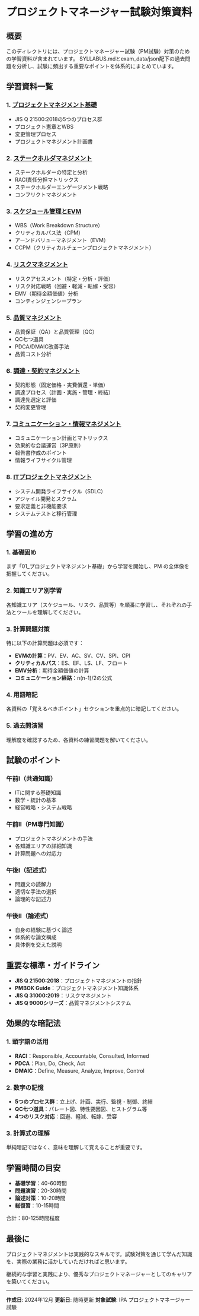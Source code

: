 # プロジェクトマネージャー試験対策資料

## 概要

このディレクトリには、プロジェクトマネージャー試験（PM試験）対策のための学習資料が含まれています。
SYLLABUS.mdとexam_data/json配下の過去問題を分析し、試験に頻出する重要なポイントを体系的にまとめています。

## 学習資料一覧

### 1. [プロジェクトマネジメント基礎](01_プロジェクトマネジメント基礎.md)

- JIS Q 21500:2018の5つのプロセス群
- プロジェクト憲章とWBS
- 変更管理プロセス
- プロジェクトマネジメント計画書

### 2. [ステークホルダマネジメント](02_ステークホルダマネジメント.md)

- ステークホルダーの特定と分析
- RACI責任分担マトリックス
- ステークホルダーエンゲージメント戦略
- コンフリクトマネジメント

### 3. [スケジュール管理とEVM](03_スケジュール管理とEVM.md)

- WBS（Work Breakdown Structure）
- クリティカルパス法（CPM）
- アーンドバリューマネジメント（EVM）
- CCPM（クリティカルチェーンプロジェクトマネジメント）

### 4. [リスクマネジメント](04_リスクマネジメント.md)

- リスクアセスメント（特定・分析・評価）
- リスク対応戦略（回避・軽減・転嫁・受容）
- EMV（期待金額価値）分析
- コンティンジェンシープラン

### 5. [品質マネジメント](05_品質マネジメント.md)

- 品質保証（QA）と品質管理（QC）
- QC七つ道具
- PDCA/DMAIC改善手法
- 品質コスト分析

### 6. [調達・契約マネジメント](06_調達・契約マネジメント.md)

- 契約形態（固定価格・実費償還・単価）
- 調達プロセス（計画・実施・管理・終結）
- 調達先選定と評価
- 契約変更管理

### 7. [コミュニケーション・情報マネジメント](07_コミュニケーション・情報マネジメント.md)

- コミュニケーション計画とマトリックス
- 効果的な会議運営（3P原則）
- 報告書作成のポイント
- 情報ライフサイクル管理

### 8. [ITプロジェクトマネジメント](08_ITプロジェクトマネジメント.md)

- システム開発ライフサイクル（SDLC）
- アジャイル開発とスクラム
- 要求定義と非機能要求
- システムテストと移行管理

## 学習の進め方

### 1. 基礎固め

まず「01_プロジェクトマネジメント基礎」から学習を開始し、PM の全体像を把握してください。

### 2. 知識エリア別学習

各知識エリア（スケジュール、リスク、品質等）を順番に学習し、それぞれの手法とツールを理解してください。

### 3. 計算問題対策

特に以下の計算問題は必須です：

- **EVMの計算**：PV、EV、AC、SV、CV、SPI、CPI
- **クリティカルパス**：ES、EF、LS、LF、フロート
- **EMV分析**：期待金額価値の計算
- **コミュニケーション経路**：n(n-1)/2の公式

### 4. 用語暗記

各資料の「覚えるべきポイント」セクションを重点的に暗記してください。

### 5. 過去問演習

理解度を確認するため、各資料の練習問題を解いてください。

## 試験のポイント

### 午前Ⅰ（共通知識）

- ITに関する基礎知識
- 数学・統計の基本
- 経営戦略・システム戦略

### 午前Ⅱ（PM専門知識）

- プロジェクトマネジメントの手法
- 各知識エリアの詳細知識
- 計算問題への対応力

### 午後Ⅰ（記述式）

- 問題文の読解力
- 適切な手法の選択
- 論理的な記述力

### 午後Ⅱ（論述式）

- 自身の経験に基づく論述
- 体系的な論文構成
- 具体例を交えた説明

## 重要な標準・ガイドライン

- **JIS Q 21500:2018**：プロジェクトマネジメントの指針
- **PMBOK Guide**：プロジェクトマネジメント知識体系
- **JIS Q 31000:2019**：リスクマネジメント
- **JIS Q 9000シリーズ**：品質マネジメントシステム

## 効果的な暗記法

### 1. 頭字語の活用

- **RACI**：Responsible, Accountable, Consulted, Informed
- **PDCA**：Plan, Do, Check, Act
- **DMAIC**：Define, Measure, Analyze, Improve, Control

### 2. 数字の記憶

- **5つのプロセス群**：立上げ、計画、実行、監視・制御、終結
- **QC七つ道具**：パレート図、特性要因図、ヒストグラム等
- **4つのリスク対応**：回避、軽減、転嫁、受容

### 3. 計算式の理解

単純暗記ではなく、意味を理解して覚えることが重要です。

## 学習時間の目安

- **基礎学習**：40-60時間
- **問題演習**：20-30時間
- **論述対策**：10-20時間
- **総復習**：10-15時間

合計：80-125時間程度

## 最後に

プロジェクトマネジメントは実践的なスキルです。試験対策を通じて学んだ知識を、実際の業務に活かしていただければと思います。

継続的な学習と実践により、優秀なプロジェクトマネージャーとしてのキャリアを築いてください。

---

**作成日**: 2024年12月
**更新日**: 随時更新
**対象試験**: IPA プロジェクトマネージャー試験
